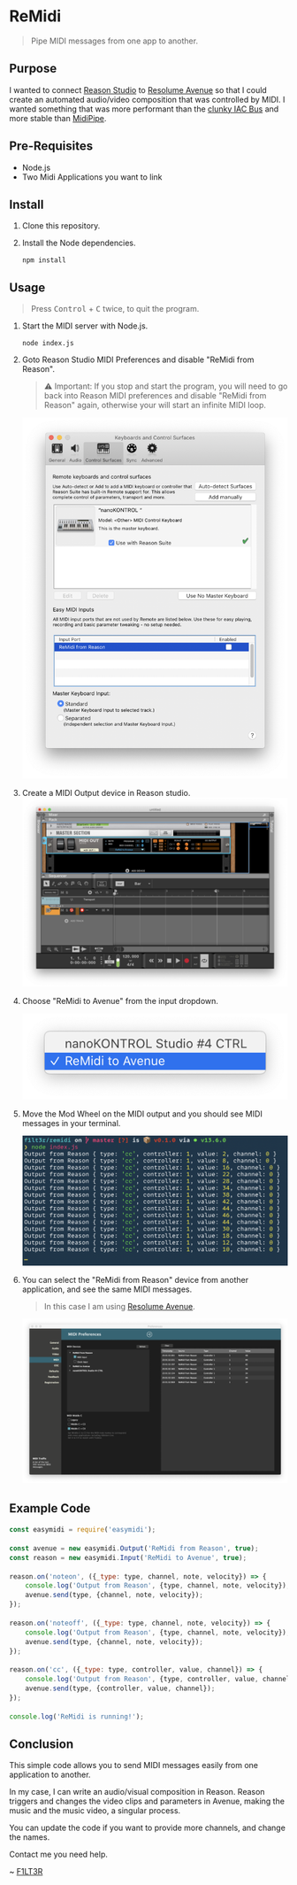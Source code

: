 # ReMidi

> Pipe MIDI messages from one app to another.

## Purpose

I wanted to connect [Reason Studio](https://www.reasonstudios.com/) to [Resolume Avenue](https://resolume.com/) so that I could create an automated audio/video composition that was controlled by MIDI. I wanted something that was more performant than the [clunky IAC Bus](https://www.logicprohelp.com/forum/viewtopic.php?t=139225) and more stable than [MidiPipe](http://www.subtlesoft.square7.net/MidiPipe.html).

## Pre-Requisites

- Node.js
- Two Midi Applications you want to link

## Install

1. Clone this repository.
1. Install the Node dependencies.

    ```shell
    npm install
    ```

## Usage

> Press <kbd>Control</kbd> + <kbd>C</kbd> twice, to quit the program.

1. Start the MIDI server with Node.js.

    ```shell
    node index.js
    ```

1. Goto Reason Studio MIDI Preferences and disable "ReMidi from Reason".

    > ⚠️ Important: If you stop and start the program, you will need to go back into Reason MIDI preferences and disable "ReMidi from Reason" again, otherwise your will start an infinite MIDI loop.

    ![Disable ReMidi from Reason](./img/Disable-ReMidi-from-Reason.png)

2. Create a MIDI Output device in Reason studio.
     ![Create Midi Output Device](./img/Create-Midi-Output-Device.png)

3. Choose "ReMidi to Avenue" from the input dropdown.

     ![Choose ReMidi to Avenue](./img/Choose-ReMidi-to-Avenue.png)

4. Move the Mod Wheel on the MIDI output and you should see MIDI messages in your terminal.

    ![MIDI Output Messages.png](./img/MIDI-Output-Messages.png)

5. You can select the "ReMidi from Reason" device from another application, and see the same MIDI messages.

    > In this case I am using [Resolume Avenue](https://resolume.com/).

    ![MIDI-Input-Avenue.png](./img/MIDI-Input-Avenue.png)

## Example Code

```js
const easymidi = require('easymidi');

const avenue = new easymidi.Output('ReMidi from Reason', true);
const reason = new easymidi.Input('ReMidi to Avenue', true);

reason.on('noteon', ({_type: type, channel, note, velocity}) => {
	console.log('Output from Reason', {type, channel, note, velocity});
	avenue.send(type, {channel, note, velocity});
});

reason.on('noteoff', ({_type: type, channel, note, velocity}) => {
	console.log('Output from Reason', {type, channel, note, velocity});
	avenue.send(type, {channel, note, velocity});
});

reason.on('cc', ({_type: type, controller, value, channel}) => {
	console.log('Output from Reason', {type, controller, value, channel});
	avenue.send(type, {controller, value, channel});
});

console.log('ReMidi is running!');
```

## Conclusion

This simple code allows you to send MIDI messages easily from one application to another.

In my case, I can write an audio/visual composition in Reason. Reason triggers and changes the video clips and parameters in Avenue, making the music and the music video, a singular process.

You can update the code if you want to provide more channels, and change the names.

Contact me you need help.

~ [F1LT3R](https://f1lt3r.io)
